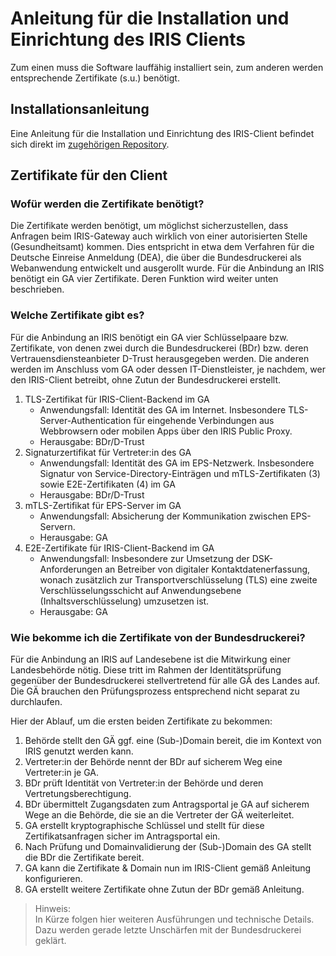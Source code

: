 # Anleitung für die Installation und Einrichtung des IRIS Clients
Zum einen muss die Software lauffähig installiert sein, zum anderen werden entsprechende Zertifikate (s.u.) benötigt.

## Installationsanleitung
Eine Anleitung für die Installation und Einrichtung des IRIS-Client befindet sich direkt im [zugehörigen Repository](https://github.com/iris-connect/iris-client/blob/develop/infrastructure/deployment/docs/Installation.md).

## Zertifikate für den Client
### Wofür werden die Zertifikate benötigt?
Die Zertifikate werden benötigt, um möglichst sicherzustellen, dass Anfragen beim IRIS-Gateway auch wirklich von einer autorisierten Stelle (Gesundheitsamt) kommen.
Dies entspricht in etwa dem Verfahren für die Deutsche Einreise Anmeldung (DEA), die über die Bundesdruckerei als Webanwendung entwickelt und ausgerollt wurde. 
Für die Anbindung an IRIS benötigt ein GA vier Zertifikate. Deren Funktion wird weiter unten beschrieben. 

### Welche Zertifikate gibt es?
Für die Anbindung an IRIS benötigt ein GA vier Schlüsselpaare bzw. Zertifikate, von denen zwei durch die 
Bundesdruckerei (BDr) bzw. deren Vertrauensdiensteanbieter D-Trust herausgegeben werden. 
Die anderen werden im Anschluss vom GA oder dessen IT-Dienstleister, je nachdem, wer den IRIS-Client betreibt, 
ohne Zutun der Bundesdruckerei erstellt.

1. TLS-Zertifikat für IRIS-Client-Backend im GA  
   * Anwendungsfall: Identität des GA im Internet. Insbesondere TLS-Server-Authentication für eingehende Verbindungen aus Webbrowsern oder mobilen Apps über den IRIS Public Proxy.
   * Herausgabe: BDr/D-Trust
2. Signaturzertifikat für Vertreter:in des GA  
   * Anwendungsfall: Identität des GA im EPS-Netzwerk. Insbesondere Signatur von Service-Directory-Einträgen und mTLS-Zertifikaten (3) sowie E2E-Zertifikaten (4) im GA 
   * Herausgabe: BDr/D-Trust
3. mTLS-Zertifikat für EPS-Server im GA  
   * Anwendungsfall: Absicherung der Kommunikation zwischen EPS-Servern.
   * Herausgabe: GA
4. E2E-Zertifikate für IRIS-Client-Backend im GA  
   * Anwendungsfall: Insbesondere zur Umsetzung der DSK-Anforderungen an Betreiber von
     digitaler Kontaktdatenerfassung, wonach zusätzlich zur Transportverschlüsselung (TLS)
     eine zweite Verschlüsselungsschicht auf Anwendungsebene (Inhaltsverschlüsselung)
     umzusetzen ist.
   * Herausgabe: GA


### Wie bekomme ich die Zertifikate von der Bundesdruckerei?
Für die Anbindung an IRIS auf Landesebene ist die Mitwirkung einer Landesbehörde nötig. 
Diese tritt im Rahmen der Identitätsprüfung gegenüber der Bundesdruckerei stellvertretend für alle GÄ des Landes auf. 
Die GÄ brauchen den Prüfungsprozess entsprechend nicht separat zu durchlaufen.

Hier der Ablauf, um die ersten beiden Zertifikate zu bekommen:
1. Behörde stellt den GÄ ggf. eine (Sub-)Domain bereit, die im Kontext von IRIS genutzt werden kann.
1. Vertreter:in der Behörde nennt der BDr auf sicherem Weg eine Vertreter:in je GA.
1. BDr prüft Identität von Vertreter:in der Behörde und deren Vertretungsberechtigung.
1. BDr übermittelt Zugangsdaten zum Antragsportal je GA auf sicherem Wege an die Behörde, die sie an die Vertreter der GÄ weiterleitet.
1. GA erstellt kryptographische Schlüssel und stellt für diese Zertifikatsanfragen sicher im Antragsportal ein.
1. Nach Prüfung und Domainvalidierung der (Sub-)Domain des GA stellt die BDr die Zertifikate bereit.
1. GA kann die Zertifikate & Domain nun im IRIS-Client gemäß Anleitung konfigurieren.
1. GA erstellt weitere Zertifikate ohne Zutun der BDr gemäß Anleitung.

> Hinweis:  
> In Kürze folgen hier weiteren Ausführungen und technische Details.
> Dazu werden gerade letzte Unschärfen mit der Bundesdruckerei geklärt.

